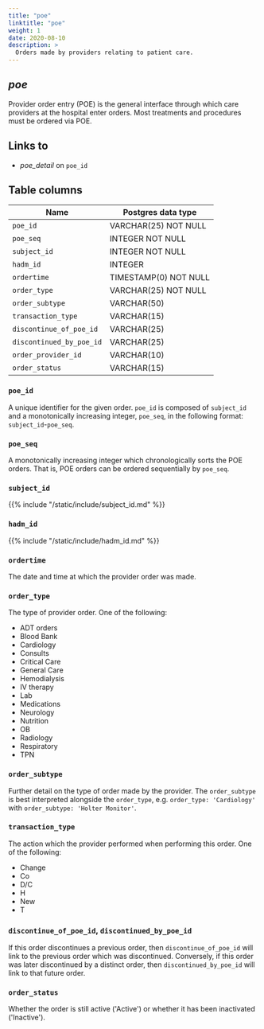 ```yaml
---
title: "poe"
linktitle: "poe"
weight: 1
date: 2020-08-10
description: >
  Orders made by providers relating to patient care.
---
```


## *poe*

Provider order entry (POE) is the general interface through which care providers at the hospital enter orders. Most treatments and procedures must be ordered via POE.

## Links to

* *poe_detail* on `poe_id`

<!--

# Important considerations

-->

## Table columns

Name | Postgres data type
---- | ----
`poe_id` | VARCHAR(25) NOT NULL
`poe_seq` | INTEGER NOT NULL
`subject_id` | INTEGER NOT NULL
`hadm_id` | INTEGER
`ordertime` | TIMESTAMP(0) NOT NULL
`order_type` | VARCHAR(25) NOT NULL
`order_subtype` | VARCHAR(50)
`transaction_type` | VARCHAR(15)
`discontinue_of_poe_id` | VARCHAR(25)
`discontinued_by_poe_id` | VARCHAR(25)
`order_provider_id` | VARCHAR(10)
`order_status` | VARCHAR(15)

### `poe_id`

A unique identifier for the given order. `poe_id` is composed of `subject_id` and a monotonically increasing integer, `poe_seq`, in the following format: `subject_id`-`poe_seq`.

### `poe_seq`

A monotonically increasing integer which chronologically sorts the POE orders. That is, POE orders can be ordered sequentially by `poe_seq`.

### `subject_id`

{{% include "/static/include/subject_id.md" %}}

### `hadm_id`

{{% include "/static/include/hadm_id.md" %}}

### `ordertime`

The date and time at which the provider order was made.

### `order_type`

The type of provider order. One of the following:

* ADT orders
* Blood Bank
* Cardiology
* Consults
* Critical Care
* General Care
* Hemodialysis
* IV therapy
* Lab
* Medications
* Neurology
* Nutrition
* OB
* Radiology
* Respiratory
* TPN

### `order_subtype`

Further detail on the type of order made by the provider. The `order_subtype` is best interpreted alongside the `order_type`, e.g. `order_type: 'Cardiology'` with `order_subtype: 'Holter Monitor'`.

### `transaction_type`

The action which the provider performed when performing this order. One of the following:

* Change
* Co
* D/C
* H
* New
* T

### `discontinue_of_poe_id`, `discontinued_by_poe_id`

If this order discontinues a previous order, then `discontinue_of_poe_id` will link to the previous order which was discontinued.
Conversely, if this order was later discontinued by a distinct order, then `discontinued_by_poe_id` will link to that future order.

### `order_status`

Whether the order is still active ('Active') or whether it has been inactivated ('Inactive').
